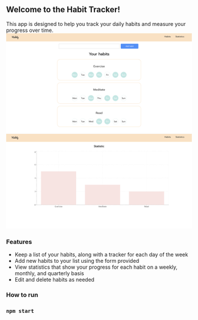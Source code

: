 ## Welcome to the Habit Tracker!
This app is designed to help you track your daily habits and measure your progress over time.
![List of habits](./src/images/habits-list.png)
![Statistics](./src/images/statistics.png)

### Features
- Keep a list of your habits, along with a tracker for each day of the week
- Add new habits to your list using the form provided
- View statistics that show your progress for each habit on a weekly, monthly, and quarterly basis
- Edit and delete habits as needed

### How to run
### `npm start`